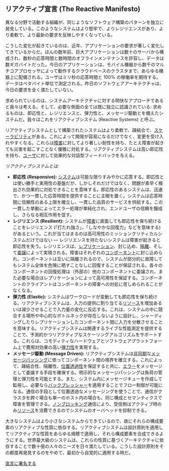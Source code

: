 リアクティブ宣言 (The Reactive Manifesto)
----------------------

異なる分野で活動する組織が、同じようなソフトウェア構築のパターンを独立に発見している。このようなシステムはより堅牢で、よりレジリエンスがあり、より柔軟で、より最新の要求を反映しやすくなっている。

こうした変化が起きているのは、近年、アプリケーションの要求が著しく変化してきているからだ。ほんの数年前、巨大アプリケーションは数十のサーバから構成され、数秒の応答時間と数時間のオフラインメンテナンスを許容し、データは数ギガバイトだった。今日のアプリケーションは、モバイル機器から数千のマルチコアプロセッサによって動作するクラウドベースのクラスタまで、あらゆる機器上に配備される。ユーザはミリ秒の応答時間と 100% の稼働率を期待する。データはペタバイト単位で測定される。昨日のソフトウェアアーキテクチャは、今日の要求を全く満たしていない。

求められているのは、システムアーキテクチャに対する明快なアプローチであると我々は考える。そして、必要な側面の全ては既に独立に認識されている: 求めるものは、即応性と、レジリエンスと、弾力性と、メッセージ駆動とを備えたシステムだ。我々はこれをリアクティブシステム (Reactive Systems) と呼ぶ。

リアクティブシステムとして構築されたシステムはより柔軟で、疎結合で、[スケーラビリティ](/glossary.ja#Scalability)がある。これによって開発が容易になるだけでなく、変更を受け入れやすくなる。これらは[障害](/glossary.ja#Failure)に対してより著しい耐性を持ち、たとえ障害が起きても災害を起こすことなく優雅に対処する。リアクティブシステムは高い即応性を持ち、[ユーザ](/glossary.ja#User)に対して効果的な対話型フィードバックを与える。

*リアクティブシステムとは:*

* <a name="Responsive"></a>**即応性 (Responsive):** [システム](/glossary.ja#System)は可能な限りすみやかに応答する。即応性とは使い勝手と実用性の基盤だが、しかしそれだけではなく、問題が素早く検出され効果的に対処できることを意味する。即応性のあるシステムは、迅速で、かつ一貫した応答時間を提供することに主眼を置く。システムは応答時間に信頼性のある上限を確立し、一貫した品質のサービスを供給する。この一貫した挙動によってエラー処理が単純化され、エンドユーザの信頼を醸成し、さらなる相互作用を促す。
* <a name="Resilient"></a>**レジリエンス (Resilient):** システムが[障害](/glossary.ja#Failure)に直面しても即応性を保ち続けることをレジリエンス (「打たれ強さ」、「しなやかな回復力」などを意味する) があるという。これが当てはまるのは高可用性のミッションクリティカルシステムだけではない — レジリエンスを持たないシステムは障害が起きると即応性を失う。レジリエンスは、[レプリケーション](/glossary.ja#Replication)、封じ込め、[隔離](/glossary.ja#Isolation)、そして[委譲](/glossary.ja#Delegation)によって実現される。障害はそれぞれの[コンポーネント](/glossary.ja#Component)に封じ込められ、コンポーネントは互いに隔離されるので、システムが部分的に故障してもシステム全体を危険に晒すことなしに回復することが保証される。各々のコンポーネントの回復処理は（外部の）他のコンポーネントに委譲され、また必要な場合はレプリケーションによって高可用性を保証する。コンポーネントのクライアントはコンポーネントの障害への対処に苦しめられることがなくなる。
* <a name="Elastic"></a>**弾力性 (Elastic):** システムはワークロードが変動しても即応性を保ち続ける。リアクティブシステムは、入力の提供に割り当てる[リソース](/glossary.ja#Resource)を増加あるいは減少させることで入力量の変化に反応する。これは、システムの中に競合する場所や中心的なボトルネックが存在しないように設計し、シャーディングしたりレプリケーションしたコンポーネント間に入力を分散させることを意味する。リアクティブシステムは関連するライブな性能測定を提供することで、予測的かつリアクティブなスケーリングアルゴリズムをサポートする。これらは、コモディティなハードウェアとソフトウェアプラットフォーム上で費用対効果の高い[弾力性](/glossary.ja#Elasticity)を実現する。
* <a name="Message-Driven"></a>**メッセージ駆動 (Message Driven):** リアクティブシステムは[非同期](/glossary.ja#Asynchronous)な[メッセージパッシング](/glossary.ja#Message-Driven)に依ってコンポーネント間の境界を確立する。これによって、疎結合性、隔離性、[位置透過性](/glossary.ja#Location-Transparency)を保証すると共に、[エラー](/glossary.ja#Failure)をメッセージとして委譲する手段を確保する。明示的なメッセージパッシングは負荷の管理と弾力性を可能とする。また、システム内にメッセージキューを作成して監視し、必要なら[バックプレッシャー](/glossary.ja#Back-Pressure)を適用することでフロー制御が可能になる。通信の手段として位置透過なメッセージングを使うことで、通信がクラスタを跨ぐ場合も単一のホスト内の場合も、同じ構成とセマンティクスで障害を管理できる。[ノンブロッキング](/glossary.ja#Non-Blocking)通信により、受信側はアクティブ時のみ[リソース](/glossary.ja#Resource)を消費できるのでシステムのオーバヘッドを抑制できる。

大きなシステムはより小さなシステムからできているので、故にそれらの構成要素のリアクティブな性質に依存する。リアクティブシステムは設計原則を適用してリアクティブな性質をあらゆる規模で適用し、それら構成要素を合成できるようにする。世界最大級のシステムは、これらの性質に基づくアーキテクチャに依存することで数十億の人々のニーズを日々満たしている。こうした設計原則をその都度再発見するのをやめて、最初から自覚的に適用する時だ。

[宣言に署名する](http://www.reactivemanifesto.org/ja#sign-button)
